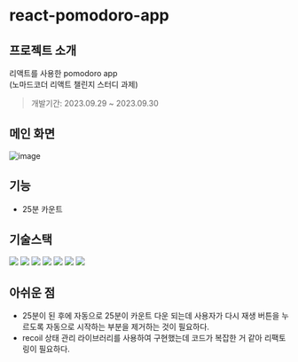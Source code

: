 # react-pomodoro-app

## 프로젝트 소개
리액트를 사용한 pomodoro app   
(노마드코더 리액트 챌린지 스터디 과제)   
> 개발기간: 2023.09.29 ~ 2023.09.30

## 메인 화면
![image](https://github.com/hyer0705/react-pomodoro-app/assets/50125734/dff27735-6094-45bc-8a73-5c3e47ee1cee)

## 기능
- 25분 카운트

## 기술스택
<img src="https://img.shields.io/badge/javascript-F7DF1E?style=for-the-badge&logo=javascript&logoColor=black"> <img src="https://img.shields.io/badge/react-61DAFB?style=for-the-badge&logo=react&logoColor=black"> <img src="https://img.shields.io/badge/TypeScript-007ACC?style=for-the-badge&logo=typescript&logoColor=white"> <img src="https://img.shields.io/badge/npm-CB3837?style=for-the-badge&logo=npm&logoColor=white"> <img src="https://img.shields.io/badge/visualstudiocode-007ACC?style=for-the-badge&logo=visualstudiocode&logoColor=white"> <img src="https://img.shields.io/badge/git-F05032?style=for-the-badge&logo=git&logoColor=white"> <img src="https://img.shields.io/badge/github-181717?style=for-the-badge&logo=github&logoColor=white">

## 아쉬운 점
- 25분이 된 후에 자동으로 25분이 카운트 다운 되는데 사용자가 다시 재생 버튼을 누르도록 자동으로 시작하는 부분을 제거하는 것이 필요하다.
- recoil 상태 관리 라이브러리를 사용하여 구현했는데 코드가 복잡한 거 같아 리팩토링이 필요하다.

